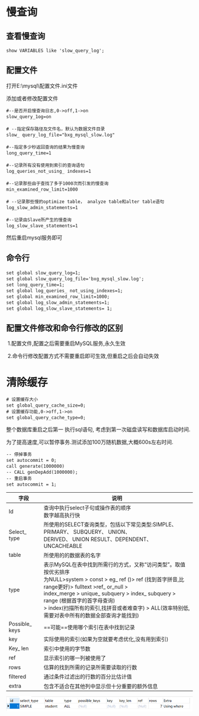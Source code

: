 # 慢查询

## 查看慢查询

```mysql
show VARIABLES like 'slow_query_log';
```

## 配置文件

打开E:\mysql\配置文件.ini文件

添加或者修改配置文件

```mysql
#--是否开启慢查询日志,0->off,1->on
slow_query_1og=on

# --指定保存路径及文件名，默认为数据文件目录
slow_ query_log_file="bxg_mysql_slow.log"

#--指定多少秒返回查询的结果为慢查询
long_query_time=1

#--记录所有没有使用到索引的查询语句
log_queries_not_using_ indexes=1

#--记录那些由于查找了多于1000次而引发的慢查询
min_examined_row_limit=1000

# --记录那些慢的optimize table， analyze table和alter table语句
log_slow_admin_statements=1

#--记录由Slave所产生的慢查询
log_slow_slave_statements=1
```

然后重启mysql服务即可

## 命令行

```mysql
set global slow_query_log=1;
set global slow_query_log_file='bxg_mysql_slow.log';
set long_query_time=1;
set global log_queries_ not_using_indexes=1;
set global min_examined_row_limit=1000;
set global log_slow_admin_statements=1;
set global log_slow_slave_statements= 1; 
```

## 配置文件修改和命令行修改的区别

​				1.配置文件,配置之后需要重启MySQL服务,永久生效

​				2.命令行修改配置方式不需要重启即可生效,但重启之后会自动失效

# 清除缓存

```mysql
# 设置缓存大小
set global_query_cache_size=0;		
# 设置缓存功能,0->off,1->on
set global_query_cache_type=0;
```

整个数据库重启之后第一 执行sql语句, 考虑到第一次磁盘读写和数据库启动时间.



为了提高速度,可以暂停事务.测试添加100万随机数据,大概600s左右时间.

```mysql
-- 停掉事务
set autocommit = 0;
call generate(1000000)
-- CALL genDepAdd(1000000);
-- 重启事务
set autocommit = 1;
```



| 字段           | 说明                                                         |
| -------------- | ------------------------------------------------------------ |
| Id             | 查询中执行select子句或操作表的顺序<br />数字越高执行快       |
| Select_ type   | 所使用的SELECT查询类型，包括以下常见类型:SIMPLE、PRIMARY、 SUBQUERY、 UNION、<br />DERIVED、 UNION RESULT、DEPENDENT、UNCACHEABLE |
| table          | 所使用的的数据表的名字                                       |
| type           | 表示MySQL在表中找到所需行的方式，又称“访问类型”。取值按优劣排序<br/>为NULL>system > const > eg_ ref ()> ref (找到首字拼音,比range更好)> fulltext >ref_ or_null ><br/>index_merge > unique_ subquery > index_ subquery > range (根据首字的首字母查询)<br />> index(扫描所有的索引,找拼音或者难查字) > ALL(效率特别低,需要对表中所有的数据全部查询才能找到) |
| Possible_ keys | ==可能==使用哪个索引在表中找到记录                           |
| key            | 实际使用的索引(如果为空就要考虑优化,没有用到索引)            |
| Key_ len       | 索引中使用的字节数                                           |
| ref            | 显示索引的哪一列被使用了                                     |
| rows           | 估算的找到所需的记录所需要读取的行数                         |
| filtered       | 通过条件过滤出的行数的百分比估计值                           |
| extra          | 包含不适合在其他列中显示但十分重要的额外信息                 |

![image-20210507223531136](mysql%E4%BC%98%E5%8C%96.assets/image-20210507223531136.png)


